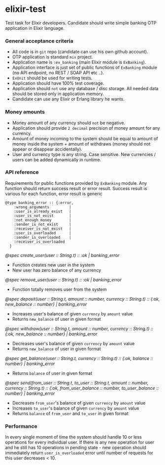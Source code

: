 # elixir-test

Test task for Elixir developers. Candidate should write simple banking OTP application in Elixir language.

### General acceptance criteria

- All code is in `git` repo (candidate can use his own github account).
- OTP application is standard `mix` project.
- Application name is `:ex_banking` (main Elixir module is `ExBanking`).
- Application interface is just set of public functions of `ExBanking` module (no API endpoint, no REST / SOAP API etc ..).
- `ExUnit` should be used for writing tests.
- Application should have 100% test coverage.
- Application should `not` use any database / disc storage. All needed data should be stored only in application memory.
- Candidate can use any Elixir or Erlang library he wants.

### Money amounts

- Money amount of any currency should `not` be negative.
- Application should provide `2 decimal` precision of money amount for any currency.
- Amount of money incoming to the system should be equal to amount of money inside the system + amount of withdraws (money should not appear or disappear accidentally).
- User and currency type is any string. Case sensitive. New currencies / users can be added dynamically in runtime.

### API reference

Requirements for public functions provided by `ExBanking` module. Any function should return success result or error result. Success result is various for each function, error result is generic

```
@type banking_error :: {:error,
    :wrong_arguments         |
    :user_is_already_exist   |
    :user_is_not_exist       |
    :not_enough_money        |
    :sender_is_not_exist     |
    :receiver_is_not_exist   |
    :user_is_overloaded      |
    :sender_is_overloaded    |
    :receiver_is_overloaded
  }
```

*@spec create_user(user :: String.t) :: :ok | banking_error*

- Function creates new user in the system
- New user has zero balance of any currency

*@spec remove_user(user :: String.t) :: :ok | banking_error*

- Function totally removes user from the system

*@spec deposit(user :: String.t, amount :: number, currency :: String.t) :: {:ok, new_balance :: number} | banking_error*

- Increases user's balance of given `currency` by `amount` value
- Returns `new_balance` of user in given format

*@spec withdraw(user :: String.t, amount :: number, currency :: String.t) :: {:ok, new_balance :: number} | banking_error*

- Decreases user's balance of given `currency` by `amount` value
- Returns `new_balance` of user in given format

*@spec get_balance(user :: String.t, currency :: String.t) :: {:ok, balance :: number} | banking_error*

- Returns `balance` of user in given format

*@spec send(from_user :: String.t, to_user :: String.t, amount :: number, currency :: String.t) :: {:ok, from_user_balance :: number, to_user_balance :: number} | banking_error*

- Decreases `from_user`'s balance of given `currency` by `amount` value
- Increases `to_user`'s balance of given `currency` by `amount` value
- Returns `balance` of `from_user` and `to_user` in given format

### Performance

In every single moment of time the system should handle 10 or less operations for every individual user. If there is any new operation for user and he still has 10 operations in pending state - new operation should immediately return `user_is_overloaded` error until number of requests for this user decreases < 10.
